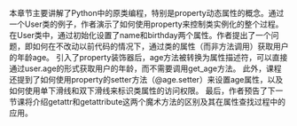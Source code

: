本章节主要讲解了Python中的原类编程，特别是property动态属性的概念。通过一个User类的例子，作者演示了如何使用property来控制类实例化的整个过程。
在User类中，通过初始化设置了name和birthday两个属性。作者提出了一个问题，即如何在不改动以前代码的情况下，通过类的属性（而非方法调用）获取用户的年龄age。
引入了property装饰器后，age方法被转换为属性描述符，可以直接通过user.age的形式获取用户的年龄，而不需要调用get_age方法。
此外，课程还提到了如何使用property的setter方法（@age.setter）来设置age属性，以及如何使用单下滑线和双下滑线来标识类属性的访问权限。
最后，作者预告了下一节课将介绍getattr和getattribute这两个魔术方法的区别及其在属性查找过程中的应用。